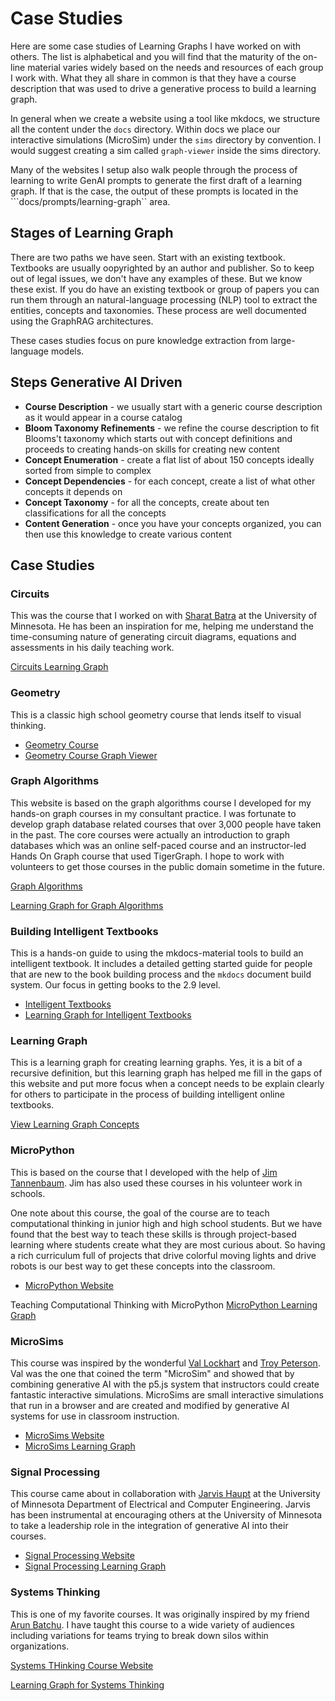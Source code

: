 # Case Studies

Here are some case studies of Learning Graphs I have worked on with others.
The list is alphabetical and you will find that the maturity of
the on-line material varies widely based on the needs and resources of
each group I work with.  What they all share in common is that
they have a course description that was used to drive a generative
process to build a learning graph.

In general when we create a website using a
tool like mkdocs, we structure all the content under the ```docs```
directory.  Within docs we place our interactive simulations (MicroSim)
under the ```sims``` directory by convention.  I would suggest
creating a sim called ```graph-viewer``` inside the sims directory.

Many of the websites I setup also walk people through the process of
learning to write GenAI prompts to generate the first draft of
a learning graph.  If that is the case, the output of these
prompts is located in the ```docs/prompts/learning-graph`` area.

## Stages of Learning Graph

There are two paths we have seen.  Start with an existing textbook. Textbooks are usually oopyrighted by an
author and publisher.  So to keep out of legal issues, we don't have any examples of these.  But we know these exist.
If you do have an existing textbook or group of papers you can run them through an natural-language processing (NLP) tool to extract the entities, concepts and taxonomies.  These process are
well documented using the GraphRAG architectures.

These cases studies focus on pure knowledge extraction from large-language models.

## Steps Generative AI Driven

- **Course Description** - we usually start with a generic course description as it would appear in a course catalog
- **Bloom Taxonomy Refinements** - we refine the course description to fit Blooms't taxonomy which starts out with concept definitions and proceeds to creating hands-on skills for creating new content
- **Concept Enumeration** - create a flat list of about 150 concepts ideally sorted from simple to complex
- **Concept Dependencies** - for each concept, create a list of what other concepts it depends on
- **Concept Taxonomy** - for all the concepts, create about ten classifications for all the concepts
- **Content Generation** - once you have your concepts organized, you can then use this knowledge to create various content

## Case Studies

### Circuits

This was the course that I worked on with [Sharat Batra](https://www.linkedin.com/in/sharatbatra/)
at the University of Minnesota.  He has been an inspiration for me, helping me
understand the time-consuming nature of generating circuit diagrams, equations and
assessments in his daily teaching work.


[Circuits Learning Graph](https://dmccreary.github.io/circuits/prompts/knowledge-graph/graph/category-colors.html)

### Geometry

This is a classic high school geometry course that lends itself to visual thinking.

* [Geometry Course](https://dmccreary.github.io/geometry-course/)
* [Geometry Course Graph Viewer](https://dmccreary.github.io/geometry-course/sims/graph-viewer/graph-viewer.html)

### Graph Algorithms

This website is based on the graph algorithms course I developed for my hands-on graph courses in my consultant practice.  I was fortunate to develop graph database related courses that over 3,000 people have taken in the past.
The core courses were actually an introduction to graph databases which was an online self-paced course
and an instructor-led Hands On Graph course that used TigerGraph.  I hope to work
with volunteers to get those courses in the public domain sometime in the future.

[Graph Algorithms](graph-algorithms.md)

[Learning Graph for Graph Algorithms](https://dmccreary.github.io/graph-algorithms/sims/learning-graph/view-graph.html)

### Building Intelligent Textbooks

This is a hands-on guide to using the mkdocs-material tools to build an intelligent textbook.
It includes a detailed getting started guide for people that are new to the
book building process and the ```mkdocs``` document build system.  Our
focus in getting books to the 2.9 level.

* [Intelligent Textbooks](https://dmccreary.github.io/mkdocs-for-intelligent-textbooks/)
* [Learning Graph for Intelligent Textbooks](https://dmccreary.github.io/mkdocs-for-intelligent-textbooks/sims/learning-graph/)

### Learning Graph

This is a learning graph for creating learning graphs.  Yes, it is a bit of a recursive definition, but
this learning graph has helped me fill in the gaps of this website and put more focus
when a concept needs to be explain clearly for others to participate in the process
of building intelligent online textbooks.

[View Learning Graph Concepts](../concepts/view-concept-graph.html)

### MicroPython

This is based on the course that I developed with the help of [Jim Tannenbaum](https://www.linkedin.com/in/jetannenbaum/).  Jim has also used these courses in his volunteer work in schools.

One note about this course, the goal of the course are to teach computational thinking in junior high and high school students.  But we have found that the best way to teach these skills is through project-based learning
where students create what they are most curious about.  So having a rich curriculum full of projects
that drive colorful moving lights and drive robots is our best way to get these concepts into the classroom.

- [MicroPython Website](./micropython.md)

Teaching Computational Thinking with MicroPython
[MicroPython Learning Graph](https://www.coderdojotc.org/micropython/sims/knowledge-graphs/graph/category-colors.html)

### MicroSims

This course was inspired by the wonderful [Val Lockhart](https://www.linkedin.com/in/valockhart/) and [Troy Peterson](https://www.linkedin.com/in/troyapeterson/).  Val was the one that coined the term "MicroSim" and showed
that by combining generative AI with the p5.js system that instructors could create
fantastic interactive simulations.
MicroSims are small interactive simulations that run in a browser and are created and modified by generative AI systems
for use in classroom instruction.

- [MicroSims Website](https://dmccreary.github.io/microsims/)
- [MicroSims Learning Graph](https://dmccreary.github.io/microsims/sims/concept-graph/concept-graph.html)

### Signal Processing

This course came about in collaboration with [Jarvis Haupt](https://cse.umn.edu/ece/jarvis-haupt) at the University of Minnesota Department of Electrical and Computer Engineering.  Jarvis has been instrumental at encouraging others at the University of Minnesota to take a leadership role in the integration of generative AI into their courses.

- [Signal Processing Website](./signal-processing.md)
- [Signal Processing Learning Graph](https://dmccreary.github.io/signal-processing/sims/graph-viewer/view-graph-v3.html)

### Systems Thinking

This is one of my favorite courses.  It was originally inspired by my friend [Arun Batchu](https://www.linkedin.com/in/arunbatchu/).  I have taught this course to a wide variety of audiences including variations for teams
trying to break down silos within organizations.

[Systems THinking Course Website](https://dmccreary.github.io/graph-systems-thinking)

[Learning Graph for Systems Thinking](https://dmccreary.github.io/graph-systems-thinking/prompts/knowledge-graphs/graph/category-colors.html)

